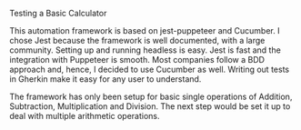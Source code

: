 Testing a Basic Calculator

This automation framework is based on jest-puppeteer and Cucumber. I chose Jest because the framework is well documented, with a large community. Setting up and running headless is easy. Jest is fast and the integration with Puppeteer is smooth.
Most companies follow a BDD approach and, hence, I decided to use Cucumber as well. Writing out tests in Gherkin make it easy for any user to understand.

The framework has only been setup for basic single operations of Addition, Subtraction, Multiplication and Division. The next step would be set it up to deal with multiple arithmetic operations.

